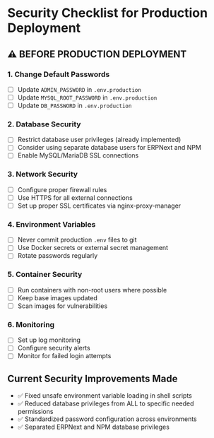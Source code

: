 # Security Checklist for Production Deployment

## ⚠️ BEFORE PRODUCTION DEPLOYMENT

### 1. Change Default Passwords
- [ ] Update `ADMIN_PASSWORD` in `.env.production`
- [ ] Update `MYSQL_ROOT_PASSWORD` in `.env.production`
- [ ] Update `DB_PASSWORD` in `.env.production`

### 2. Database Security
- [ ] Restrict database user privileges (already implemented)
- [ ] Consider using separate database users for ERPNext and NPM
- [ ] Enable MySQL/MariaDB SSL connections

### 3. Network Security
- [ ] Configure proper firewall rules
- [ ] Use HTTPS for all external connections
- [ ] Set up proper SSL certificates via nginx-proxy-manager

### 4. Environment Variables
- [ ] Never commit production `.env` files to git
- [ ] Use Docker secrets or external secret management
- [ ] Rotate passwords regularly

### 5. Container Security
- [ ] Run containers with non-root users where possible
- [ ] Keep base images updated
- [ ] Scan images for vulnerabilities

### 6. Monitoring
- [ ] Set up log monitoring
- [ ] Configure security alerts
- [ ] Monitor for failed login attempts

## Current Security Improvements Made
- ✅ Fixed unsafe environment variable loading in shell scripts
- ✅ Reduced database privileges from ALL to specific needed permissions
- ✅ Standardized password configuration across environments
- ✅ Separated ERPNext and NPM database privileges
